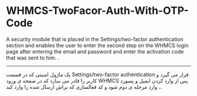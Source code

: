 # WHMCS-TwoFacor-Auth-With-OTP-Code
A security module that is placed in the Settings/two-factor authentication section and enables the user to enter the second step on the WHMCS login page after entering the email and password and enter the activation code that was sent to him. .
__________________

یک ماژول امنیتی که در قسمت Settings/two-factor authentication  قرار می گیرد و کاربر را قادر می سازد که در صفحه ی ورود WHMCS پس از وارد کردن ایمیل و پسورد ، وارد مرحله ی دوم شود و کد فعالسازی که براش ارسال شده را وارد کند.
